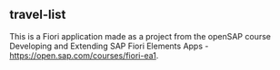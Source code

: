<!-- 
## Application Details
|               |
| ------------- |
|**Generation Date and Time**<br>Mon Aug 09 2021 18:29:55 GMT+0000 (Coordinated Universal Time)|
|**App Generator**<br>@sap/generator-fiori|
|**App Generator Version**<br>1.3.0|
|**Generation Platform**<br>SAP Business Application Studio|
|**Floorplan Used**<br>List Report Object Page V4|
|**Service Type**<br>SAP System (ABAP On Premise)|
|**Service URL**<br>https://f53f7607-c777-4233-b357-b0090de15eda.abap.us10.hana.ondemand.com/sap/opu/odata4/sap/zui_fe_travel_000067_o4/srvd/sap/zui_fe_travel_000067_o4/0001/
|**Module Name**<br>travel-list|
|**Application Title**<br>Travel List|
|**Namespace**<br>sap.fioriopensap|
|**UI5 Theme**<br>sap_fiori_3_dark|
|**UI5 Version**<br>Latest|
|**Enable Telemetry**<br>True|
|**Main Entity**<br>Travel|
|**Navigation Entity**<br>None|
-->

## travel-list

This is a Fiori application made as a project from the openSAP course Developing and Extending SAP Fiori Elements Apps - https://open.sap.com/courses/fiori-ea1. 

<!--
### Starting the generated app

-   This app has been generated using the SAP Fiori tools - App Generator, as part of the SAP Fiori tools suite.  In order to launch the generated app, simply run the following from the generated app root folder:

```
    npm start
```

- It is also possible to run the application using mock data that reflects the OData Service URL supplied during application generation.  In order to run the application with Mock Data, run the following from the generated app root folder:

```
    npm run start-mock
```

#### Pre-requisites:

1. Active NodeJS LTS (Long Term Support) version and associated supported NPM version.  (See https://nodejs.org)


-->